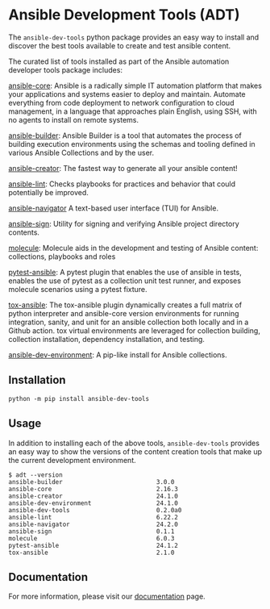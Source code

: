 # Ansible Development Tools (ADT)

The `ansible-dev-tools` python package provides an easy way to install and discover the best tools available to create and test ansible content.

The curated list of tools installed as part of the Ansible automation developer tools package includes:

[ansible-core](https://github.com/ansible/ansible): Ansible is a radically simple IT automation platform that makes your applications and systems easier to deploy and maintain. Automate everything from code deployment to network configuration to cloud management, in a language that approaches plain English, using SSH, with no agents to install on remote systems.

[ansible-builder](https://github.com/ansible/ansible-builder): Ansible Builder is a tool that automates the process of building execution environments using the schemas and tooling defined in various Ansible Collections and by the user.

[ansible-creator](https://github.com/ansible/ansible-creator): The fastest way to generate all your ansible content!

[ansible-lint](https://github.com/ansible/ansible-lint): Checks playbooks for practices and behavior that could potentially be improved.

[ansible-navigator](https://github.com/ansible/ansible-navigator) A text-based user interface (TUI) for Ansible.

[ansible-sign](https://github.com/ansible/ansible-sign): Utility for signing and verifying Ansible project directory contents.

[molecule](https://github.com/ansible/molecule): Molecule aids in the development and testing of Ansible content: collections, playbooks and roles

[pytest-ansible](https://github.com/ansible/pytest-ansible): A pytest plugin that enables the use of ansible in tests, enables the use of pytest as a collection unit test runner, and exposes molecule scenarios using a pytest fixture.

[tox-ansible](https://github.com/ansible/tox-ansible): The tox-ansible plugin dynamically creates a full matrix of python interpreter and ansible-core version environments for running integration, sanity, and unit for an ansible collection both locally and in a Github action. tox virtual environments are leveraged for collection building, collection installation, dependency installation, and testing.

[ansible-dev-environment](https://github.com/ansible/ansible-dev-environment): A pip-like install for Ansible collections.

## Installation

`python -m pip install ansible-dev-tools`

## Usage

In addition to installing each of the above tools, `ansible-dev-tools` provides an easy way to show the versions of the content creation tools that make up the current development environment.

<!-- START -->

```
$ adt --version
ansible-builder                          3.0.0
ansible-core                             2.16.3
ansible-creator                          24.1.0
ansible-dev-environment                  24.1.0
ansible-dev-tools                        0.2.0a0
ansible-lint                             6.22.2
ansible-navigator                        24.2.0
ansible-sign                             0.1.1
molecule                                 6.0.3
pytest-ansible                           24.1.2
tox-ansible                              2.1.0
```

<!-- END -->

## Documentation

For more information, please visit our [documentation](https://ansible.readthedocs.io/projects/dev-tools/) page.
